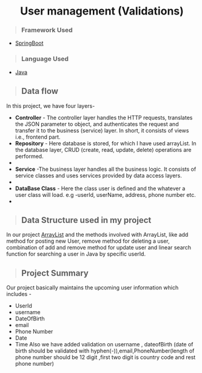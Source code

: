 <h1 align="center"> User management (Validations) </h1>

>### Framework Used 
* [SpringBoot](javatpoint.com/spring-boot-tutorial)
>### Language Used
* [Java](https://www.java.com/en/download/help/whatis_java.html)
>## Data flow
In this project, we have four layers-
* **Controller** - The controller layer handles the HTTP requests, translates the JSON parameter to object, and authenticates the request and transfer it to the business (service) layer. In short, it consists of views i.e., frontend part.
* **Repository** - Here database is stored, for which I have used arrayList. In the database layer, CRUD (create, read, update, delete) operations are performed.
* 
* **Service** -The business layer handles all the business logic. It consists of service classes and uses services provided by data access layers.
* 
* **DataBase Class** - Here the class user is defined and the whatever a user class will load. e.g -userId, userName, address, phone number etc.
* 
>## Data Structure used in my project
>
In our project [ArrayList](https://www.geeksforgeeks.org/internal-working-of-arraylist-in-java/) and the methods involved with ArrayList, like add method for posting new User, remove method for deleting a user, combination of add and remove method for update user and linear search function for searching a user in Java by specific userId.
>## Project Summary
Our project basically maintains the upcoming user information which includes -
* UserId
* username
* DateOfBirth
* email
* Phone Number
* Date 
* Time
Also we have added validation on username , dateofBirth (date of birth should be validated with hyphen(-)),email,PhoneNumber(length of phone number should be 12 digit ,first two digit is country code and rest phone number)
